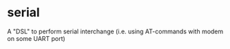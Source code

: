 serial
======

A "DSL" to perform serial interchange (i.e. using AT-commands with modem on some UART port)
